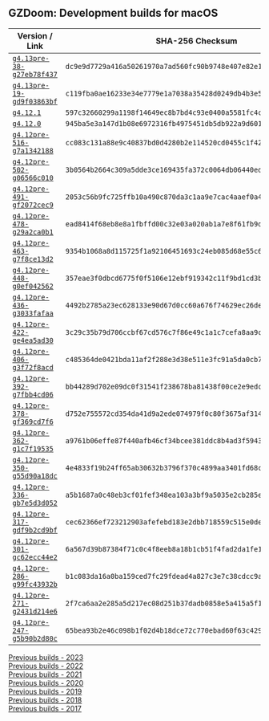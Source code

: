 ## GZDoom: Development builds for macOS

|Version / Link|SHA-256 Checksum|
|---|---|
|[`g4.13pre-38-g27eb78f437`](https://github.com/alexey-lysiuk/gzdoom-macos-devbuilds/releases/download/g4.13pre-38-g27eb78f437/gzdoom-g4.13pre-38-g27eb78f437.zip)|`dc9e9d7729a416a50261970a7ad560fc90b9748e407e82e12e90873c4c71f218`|
|[`g4.13pre-19-gd9f03863bf`](https://github.com/alexey-lysiuk/gzdoom-macos-devbuilds/releases/download/g4.13pre-19-gd9f03863bf/gzdoom-g4.13pre-19-gd9f03863bf.zip)|`c119fba0ae16233e34e7779e1a7038a35428d0249db4b3e52e0f0d737ad918fb`|
|[`g4.12.1`](https://github.com/alexey-lysiuk/gzdoom-macos-devbuilds/releases/download/g4.12.1/gzdoom-g4.12.1.zip)|`597c32660299a1198f14649ec8b7bd4c93e0400a5581fc4c53f61b75479acf7c`|
|[`g4.12.0`](https://github.com/alexey-lysiuk/gzdoom-macos-devbuilds/releases/download/g4.12.0/gzdoom-g4.12.0.zip)|`945ba5e3a147d1b08e6972316fb4975451db5db922a9d6019277e1abbd5051ff`|
|[`g4.12pre-516-g7a1342188`](https://github.com/alexey-lysiuk/gzdoom-macos-devbuilds/releases/download/g4.12pre-516-g7a1342188/gzdoom-g4.12pre-516-g7a1342188.zip)|`cc083c131a88e9c40837bd0d4280b2e114520cd0455c1f42b3fc59e5c31a34c2`|
|[`g4.12pre-502-g06566c010`](https://github.com/alexey-lysiuk/gzdoom-macos-devbuilds/releases/download/g4.12pre-502-g06566c010/gzdoom-g4.12pre-502-g06566c010.zip)|`3b0564b2664c309a5dde3ce169435fa372c0064db06440ed7201a9840007c10b`|
|[`g4.12pre-491-gf2072cec9`](https://github.com/alexey-lysiuk/gzdoom-macos-devbuilds/releases/download/g4.12pre-491-gf2072cec9/gzdoom-g4.12pre-491-gf2072cec9.zip)|`2053c56b9fc725ffb10a490c870da3c1aa9e7cac4aaef0a484b7acdaf1487f52`|
|[`g4.12pre-478-g29a2ca0b1`](https://github.com/alexey-lysiuk/gzdoom-macos-devbuilds/releases/download/g4.12pre-478-g29a2ca0b1/gzdoom-g4.12pre-478-g29a2ca0b1.zip)|`ead8414f68eb8e8a1fbffd00c32e03a020ab1a7e8f61fb9da808782e09936c25`|
|[`g4.12pre-463-g7f8ce13d2`](https://github.com/alexey-lysiuk/gzdoom-macos-devbuilds/releases/download/g4.12pre-463-g7f8ce13d2/gzdoom-g4.12pre-463-g7f8ce13d2.zip)|`9354b1068a8d115725f1a92106451693c24eb085d68e55c6822e2fbc660fc9f5`|
|[`g4.12pre-448-g0ef042562`](https://github.com/alexey-lysiuk/gzdoom-macos-devbuilds/releases/download/g4.12pre-448-g0ef042562/gzdoom-g4.12pre-448-g0ef042562.zip)|`357eae3f0dbcd6775f0f5106e12ebf919342c11f9bd1cd3b50a81104cd3eb503`|
|[`g4.12pre-436-g3033fafaa`](https://github.com/alexey-lysiuk/gzdoom-macos-devbuilds/releases/download/g4.12pre-436-g3033fafaa/gzdoom-g4.12pre-436-g3033fafaa.zip)|`4492b2785a23ec628133e90d67d0cc60a676f74629ec26de8d73d49efcc35e7c`|
|[`g4.12pre-422-ge4ea5ad30`](https://github.com/alexey-lysiuk/gzdoom-macos-devbuilds/releases/download/g4.12pre-422-ge4ea5ad30/gzdoom-g4.12pre-422-ge4ea5ad30.zip)|`3c29c35b79d706ccbf67cd576c7f86e49c1a1c7cefa8aa9c549401f10b96f662`|
|[`g4.12pre-406-g3f72f8acd`](https://github.com/alexey-lysiuk/gzdoom-macos-devbuilds/releases/download/g4.12pre-406-g3f72f8acd/gzdoom-g4.12pre-406-g3f72f8acd.zip)|`c485364de0421bda11af2f288e3d38e511e3fc91a5da0cb710e0c575cc9a2912`|
|[`g4.12pre-392-g7fbb4cd06`](https://github.com/alexey-lysiuk/gzdoom-macos-devbuilds/releases/download/g4.12pre-392-g7fbb4cd06/gzdoom-g4.12pre-392-g7fbb4cd06.zip)|`bb44289d702e09dc0f31541f238678ba81438f00ce2e9edc1b4b885e523c074e`|
|[`g4.12pre-378-gf369cd7f6`](https://github.com/alexey-lysiuk/gzdoom-macos-devbuilds/releases/download/g4.12pre-378-gf369cd7f6/gzdoom-g4.12pre-378-gf369cd7f6.zip)|`d752e755572cd354da41d9a2ede074979f0c80f3675af314208f290638f93c90`|
|[`g4.12pre-362-g1c7f19535`](https://github.com/alexey-lysiuk/gzdoom-macos-devbuilds/releases/download/g4.12pre-362-g1c7f19535/gzdoom-g4.12pre-362-g1c7f19535.zip)|`a9761b06effe87f440afb46cf34bcee381ddc8b4ad3f5943b01070f420344e58`|
|[`g4.12pre-350-g55d90a18dc`](https://github.com/alexey-lysiuk/gzdoom-macos-devbuilds/releases/download/g4.12pre-350-g55d90a18dc/gzdoom-g4.12pre-350-g55d90a18dc.zip)|`4e4833f19b24ff65ab30632b3796f370c4899aa3401fd68cf72e276c05932587`|
|[`g4.12pre-336-gb7e5d3d052`](https://github.com/alexey-lysiuk/gzdoom-macos-devbuilds/releases/download/g4.12pre-336-gb7e5d3d052/gzdoom-g4.12pre-336-gb7e5d3d052.zip)|`a5b1687a0c48eb3cf01fef348ea103a3bf9a5035e2cb285ef9ec23c94c9dceb4`|
|[`g4.12pre-317-gdf9b2cd9bf`](https://github.com/alexey-lysiuk/gzdoom-macos-devbuilds/releases/download/g4.12pre-317-gdf9b2cd9bf/gzdoom-g4.12pre-317-gdf9b2cd9bf.zip)|`cec62366ef723212903afefebd183e2dbb718559c515e0de722d256d5449bb7a`|
|[`g4.12pre-301-gc62ecc44e2`](https://github.com/alexey-lysiuk/gzdoom-macos-devbuilds/releases/download/g4.12pre-301-gc62ecc44e2/gzdoom-g4.12pre-301-gc62ecc44e2.zip)|`6a567d39b87384f71c0c4f8eeb8a18b1cb51f4fad2da1fe10b7a4d97ce5aca9a`|
|[`g4.12pre-286-g99fc43932b`](https://github.com/alexey-lysiuk/gzdoom-macos-devbuilds/releases/download/g4.12pre-286-g99fc43932b/gzdoom-g4.12pre-286-g99fc43932b.zip)|`b1c083da16a0ba159ced7fc29fdead4a827c3e7c38cdcc9a9e1a4c2ae8cf5cb7`|
|[`g4.12pre-271-g2431d214e6`](https://github.com/alexey-lysiuk/gzdoom-macos-devbuilds/releases/download/g4.12pre-271-g2431d214e6/gzdoom-g4.12pre-271-g2431d214e6.zip)|`2f7ca6aa2e285a5d217ec08d251b37dadb0858e5a415a5f135a8a2d01d724ff9`|
|[`g4.12pre-247-g5b90b2d80c`](https://github.com/alexey-lysiuk/gzdoom-macos-devbuilds/releases/download/g4.12pre-247-g5b90b2d80c/gzdoom-g4.12pre-247-g5b90b2d80c.zip)|`65bea93b2e46c098b1f02d4b18dce72c770ebad60f63c429ee5616111c67bb5f`|

[Previous builds - 2023](https://github.com/alexey-lysiuk/gzdoom-macos-devbuilds-2023)  
[Previous builds - 2022](https://github.com/alexey-lysiuk/gzdoom-macos-devbuilds-2022)  
[Previous builds - 2021](https://github.com/alexey-lysiuk/gzdoom-macos-devbuilds-2021)  
[Previous builds - 2020](https://github.com/alexey-lysiuk/gzdoom-macos-devbuilds-2020)  
[Previous builds - 2019](https://github.com/alexey-lysiuk/gzdoom-macos-devbuilds-2019)  
[Previous builds - 2018](https://github.com/alexey-lysiuk/gzdoom-macos-devbuilds-2018)  
[Previous builds - 2017](https://github.com/alexey-lysiuk/gzdoom-macos-devbuilds-2017)
